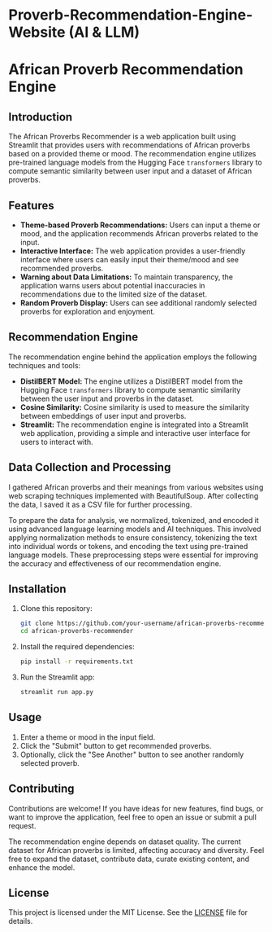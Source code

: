 # Proverb-Recommendation-Engine-Website (AI & LLM)
# African Proverb Recommendation Engine

## Introduction
The African Proverbs Recommender is a web application built using Streamlit that provides users with recommendations of African proverbs based on a provided theme or mood. The recommendation engine utilizes pre-trained language models from the Hugging Face `transformers` library to compute semantic similarity between user input and a dataset of African proverbs.

## Features
- **Theme-based Proverb Recommendations:** Users can input a theme or mood, and the application recommends African proverbs related to the input.
- **Interactive Interface:** The web application provides a user-friendly interface where users can easily input their theme/mood and see recommended proverbs.
- **Warning about Data Limitations:** To maintain transparency, the application warns users about potential inaccuracies in recommendations due to the limited size of the dataset.
- **Random Proverb Display:** Users can see additional randomly selected proverbs for exploration and enjoyment.

## Recommendation Engine
The recommendation engine behind the application employs the following techniques and tools:
- **DistilBERT Model:** The engine utilizes a DistilBERT model from the Hugging Face `transformers` library to compute semantic similarity between the user input and proverbs in the dataset.
- **Cosine Similarity:** Cosine similarity is used to measure the similarity between embeddings of user input and proverbs.
- **Streamlit:** The recommendation engine is integrated into a Streamlit web application, providing a simple and interactive user interface for users to interact with.

## Data Collection and Processing
I gathered African proverbs and their meanings from various websites using web scraping techniques implemented with BeautifulSoup. After collecting the data, I saved it as a CSV file for further processing.

To prepare the data for analysis, we normalized, tokenized, and encoded it using advanced language learning models and AI techniques. This involved applying normalization methods to ensure consistency, tokenizing the text into individual words or tokens, and encoding the text using pre-trained language models. These preprocessing steps were essential for improving the accuracy and effectiveness of our recommendation engine.

## Installation
1. Clone this repository:
   ```bash
   git clone https://github.com/your-username/african-proverbs-recommender.git
   cd african-proverbs-recommender
   ```

2. Install the required dependencies:
   ```bash
   pip install -r requirements.txt
   ```

3. Run the Streamlit app:
   ```bash
   streamlit run app.py
   ```

## Usage
1. Enter a theme or mood in the input field.
2. Click the "Submit" button to get recommended proverbs.
3. Optionally, click the "See Another" button to see another randomly selected proverb.

## Contributing
Contributions are welcome! If you have ideas for new features, find bugs, or want to improve the application, feel free to open an issue or submit a pull request.

The recommendation engine depends on dataset quality. The current dataset for African proverbs is limited, affecting accuracy and diversity. Feel free  to expand the dataset, contribute data, curate existing content, and enhance the model. 

## License
This project is licensed under the MIT License. See the [LICENSE](LICENSE) file for details.

